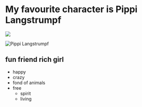 # My favourite character is Pippi Langstrumpf

<img src="https://www.google.com/imgres?imgurl=http%3A%2F%2Fde.web.img3.acsta.net%2Fnewsv7%2F19%2F10%2F02%2F15%2F20%2F4430201.jpg&imgrefurl=http%3A%2F%2Fwww.filmstarts.de%2Fnachrichten%2F18527714.html&tbnid=SdQUrwuutnrhrM&vet=12ahUKEwi-weqzxqbrAhVIuKQKHc5RAFYQMygAegUIARCwAQ..i&docid=FGbwrlqxQSb-XM&w=1280&h=720&q=pippi%20langstrumpf&ved=2ahUKEwi-weqzxqbrAhVIuKQKHc5RAFYQMygAegUIARCwAQ"/>

![Pippi Langstrumpf](https://www.google.com/imgres?imgurl=http%3A%2F%2Fde.web.img3.acsta.net%2Fnewsv7%2F19%2F10%2F02%2F15%2F20%2F4430201.jpg&imgrefurl=http%3A%2F%2Fwww.filmstarts.de%2Fnachrichten%2F18527714.html&tbnid=SdQUrwuutnrhrM&vet=12ahUKEwi-weqzxqbrAhVIuKQKHc5RAFYQMygAegUIARCwAQ..i&docid=FGbwrlqxQSb-XM&w=1280&h=720&q=pippi%20langstrumpf&ved=2ahUKEwi-weqzxqbrAhVIuKQKHc5RAFYQMygAegUIARCwAQ)

## fun friend rich girl

* happy 
* crazy
* fond of animals
* free
  * spirit
  * living


